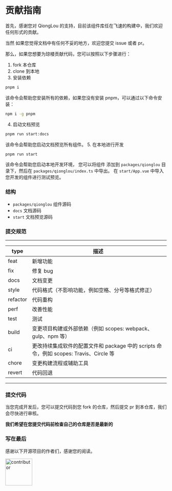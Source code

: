 # 贡献指南

首先，感谢您对 QiongLou 的支持，目前该组件库任在飞速的构建中，我们欢迎任何形式的贡献。

当然 如果您觉得文档中有任何不妥的地方，欢迎您提交 issue 或者 pr。

那么，如果您想要为琼楼贡献代码，您可以按照以下步骤进行：

1. fork 本仓库
2. clone 到本地
3. 安装依赖

```bash
pnpm i
```

该命令会帮助您安装所有的依赖，如果您没有安装 pnpm，可以通过以下命令安装：

```bash
npm i -g pnpm
```

4. 启动文档预览

```bash
pnpm run start:docs
```

该命令会帮助您启动文档预览所有组件。 5. 在本地进行开发

```bash
pnpm run start
```

该命令会帮助您启动本地开发环境， 您可以将组件 添加到 `packages/qionglou` 目录下，然后在 `packages/qionglou/index.ts`
中导出。
在 `start/App.vue` 中导入您开发的组件进行测试预览。

### 结构

- `packages/qionglou` 组件源码
- `docs` 文档源码
- `start` 文档预览源码

### 提交规范

---

| type     | 描述                                                                                   |
| -------- | -------------------------------------------------------------------------------------- |
| feat     | 新增功能                                                                               |
| fix      | 修复 bug                                                                               |
| docs     | 文档变更                                                                               |
| style    | 代码格式（不影响功能，例如空格、分号等格式修正）                                       |
| refactor | 代码重构                                                                               |
| perf     | 改善性能                                                                               |
| test     | 测试                                                                                   |
| build    | 变更项目构建或外部依赖（例如 scopes: webpack、gulp、npm 等）                           |
| ci       | 更改持续集成软件的配置文件和 package 中的 scripts 命令，例如 scopes: Travis、Circle 等 |
| chore    | 变更构建流程或辅助工具                                                                 |
| revert   | 代码回退                                                                               |

---

### 提交代码

当您完成开发后，您可以提交代码到您 fork 的仓库，然后提交 pr 到本仓库，我们会尽快进行审核。

**我们希望在您提交代码前检查自己的仓库是否是最新的**

### 写在最后

感谢以下开源项目的作者们，感谢您的阅读。

<a href="https://github.com/Jiangxue-team/qionglou/graphs/contributors">
  <img class="docs-con_size" src="https://contrib.rocks/image?repo=Jiangxue-team/qionglou" alt="contributor" />
</a>

<style>
.docs-con_size {
    width: 6em;
}
</style>
